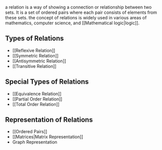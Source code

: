 a relation is a way of showing a connection or relationship between two sets. It is a set of ordered pairs where each pair consists of elements from these sets. the concept of relations is widely used in various areas of mathematics, computer science, and [[Mathematical logic|logic]].

## Types of Relations

- [[Reflexive Relation]]
- [[Symmetric Relation]]
- [[Antisymmetric Relation]]
- [[Transitive Relation]]

## Special Types of Relations

- [[Equivalence Relation]]
- [[Partial Order Relation]]
- [[Total Order Relation]]

## Representation of Relations

- [[Ordered Pairs]]
- [[Matrices|Matrix Representation]]
- Graph Representation